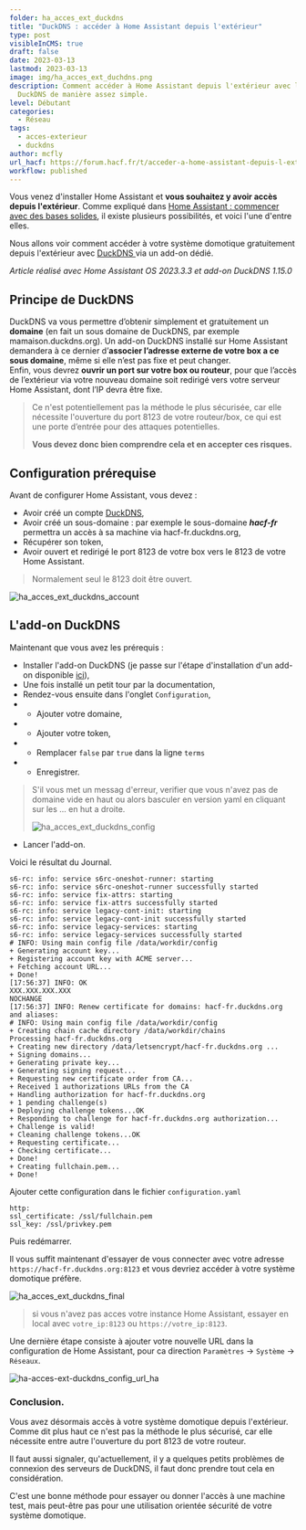 ```yaml
---
folder: ha_acces_ext_duckdns
title: "DuckDNS : accéder à Home Assistant depuis l'extérieur"
type: post
visibleInCMS: true
draft: false
date: 2023-03-13
lastmod: 2023-03-13
image: img/ha_acces_ext_duchdns.png
description: Comment accéder à Home Assistant depuis l'extérieur avec l'add-on
  DuckDNS de manière assez simple.
level: Débutant
categories:
  - Réseau
tags:
  - acces-exterieur
  - duckdns
author: mcfly
url_hacf: https://forum.hacf.fr/t/acceder-a-home-assistant-depuis-l-exterieur-avec-lextension-duckdns/378
workflow: published
---
```

Vous venez d'installer Home Assistant et **vous souhaitez y avoir accès depuis l'extérieur**. Comme expliqué dans [Home Assistant : commencer avec des bases solides](/blog/ha_commencer_base_solide/), il existe plusieurs possibilités, et voici l'une d'entre elles.

Nous allons voir comment accéder à votre système domotique gratuitement depuis l'extérieur avec [DuckDNS ](https://www.duckdns.org/)via un add-on dédié.

*Article réalisé avec Home Assistant OS 2023.3.3 et add-on DuckDNS 1.15.0*

## Principe de DuckDNS

DuckDNS va vous permettre d’obtenir simplement et gratuitement un **domaine** (en fait un sous domaine de DuckDNS, par exemple mamaison.duckdns.org). Un add-on DuckDNS installé sur Home Assistant demandera à ce dernier d’**associer l’adresse externe de votre box a ce sous domaine**, même si elle n’est pas fixe et peut changer. \
Enfin, vous devrez **ouvrir un port sur votre box ou routeur**, pour que l’accès de l’extérieur via votre nouveau domaine soit redirigé vers votre serveur Home Assistant, dont l’IP devra être fixe.

> Ce n'est potentiellement pas la méthode le plus sécurisée, car elle nécessite l'ouverture du port 8123 de votre routeur/box, ce qui est une porte d’entrée pour des attaques potentielles.
>
> **Vous devez donc bien comprendre cela et en accepter ces risques.**

## Configuration prérequise

Avant de configurer Home Assistant, vous devez :

* Avoir créé un compte [DuckDNS](https://www.duckdns.org/),
* Avoir créé un sous-domaine : par exemple le sous-domaine ***hacf-fr*** permettra un accès à sa machine via hacf-fr.duckdns.org, 
* Récupérer son token,
* Avoir ouvert et redirigé le port 8123 de votre box vers le 8123 de votre Home Assistant.

> Normalement seul le 8123 doit être ouvert.

![ha_acces_ext_duckdns_account](img/ha_acces_ext_duckdns_account.png "Compte DuchDNS et Création NDD")

## L'add-on DuckDNS

Maintenant que vous avez les prérequis :

* Installer l'add-on DuckDNS (je passe sur l'étape d'installation d'un add-on disponible [ici](/blog/ha_addon_installation/)),
* Une fois installé un petit tour par la documentation,
* Rendez-vous ensuite dans l'onglet `Configuration`,
* * Ajouter votre domaine,
* * Ajouter votre token,
* * Remplacer `false` par `true` dans la ligne `terms`
* * Enregistrer.

> S'il vous met un messag d'erreur, verifier que vous n'avez pas de domaine vide en haut ou alors basculer en version yaml en cliquant sur les ... en hut a droite.
>
> ![ha_acces_ext_duckdns_config](img/ha_acces_ext_duckdns_config.png "Configuration de l'add-on DuckDNS")

* Lancer l'add-on.

Voici le résultat du Journal.

```
s6-rc: info: service s6rc-oneshot-runner: starting
s6-rc: info: service s6rc-oneshot-runner successfully started
s6-rc: info: service fix-attrs: starting
s6-rc: info: service fix-attrs successfully started
s6-rc: info: service legacy-cont-init: starting
s6-rc: info: service legacy-cont-init successfully started
s6-rc: info: service legacy-services: starting
s6-rc: info: service legacy-services successfully started
# INFO: Using main config file /data/workdir/config
+ Generating account key...
+ Registering account key with ACME server...
+ Fetching account URL...
+ Done!
[17:56:37] INFO: OK
XXX.XXX.XXX.XXX
NOCHANGE
[17:56:37] INFO: Renew certificate for domains: hacf-fr.duckdns.org and aliases:
# INFO: Using main config file /data/workdir/config
+ Creating chain cache directory /data/workdir/chains
Processing hacf-fr.duckdns.org
+ Creating new directory /data/letsencrypt/hacf-fr.duckdns.org ...
+ Signing domains...
+ Generating private key...
+ Generating signing request...
+ Requesting new certificate order from CA...
+ Received 1 authorizations URLs from the CA
+ Handling authorization for hacf-fr.duckdns.org
+ 1 pending challenge(s)
+ Deploying challenge tokens...OK 
+ Responding to challenge for hacf-fr.duckdns.org authorization...
+ Challenge is valid!
+ Cleaning challenge tokens...OK 
+ Requesting certificate...
+ Checking certificate...
+ Done!
+ Creating fullchain.pem...
+ Done!
```

Ajouter cette configuration dans le fichier `configuration.yaml`

```
http:
ssl_certificate: /ssl/fullchain.pem
ssl_key: /ssl/privkey.pem
```

Puis redémarrer.

Il vous suffit maintenant d'essayer de vous connecter avec votre adresse `https://hacf-fr.duckdns.org:8123` et vous devriez accéder à votre système domotique préfère.

![ha_acces_ext_duckdns_final](img/ha_acces_ext_duckdns_final.png "Accès en HTTPS depuis l'extérieur avec DuckDNS")

> si vous n'avez pas acces votre instance Home Assistant, essayer en local avec `votre_ip:8123` ou `https://votre_ip:8123`.

Une dernière étape consiste à ajouter votre nouvelle URL dans la configuration de Home Assistant, pour ca direction `Paramètres` -> `Système` -> `Réseaux`.

![ha-acces-ext-duckdns_config_url_ha](img/ha-acces-ext-duckdns_config_url_ha.png "Configuration de l'URL dans Home Assistant")

### Conclusion.

Vous avez désormais accès à votre système domotique depuis l'extérieur.
Comme dit plus haut ce n'est pas la méthode le plus sécurisé, car elle nécessite entre autre l'ouverture du port 8123 de votre routeur.

Il faut aussi signaler, qu'actuellement, il y a quelques petits problèmes de connexion des serveurs de DuckDNS, il faut donc prendre tout cela en considération.

C'est une bonne méthode pour essayer ou donner l'accès à une machine test, mais peut-être pas pour une utilisation orientée sécurité de votre système domotique.
